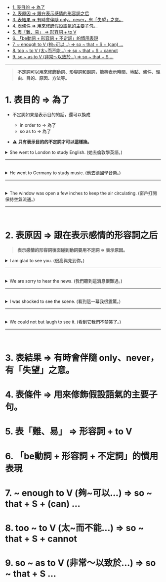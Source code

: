 * [1. 表目的 ⇒ 為了](#1表目的為了)
* [2. 表原因 ⇒ 跟在表示感情的形容詞之后](#2表原因跟在表示感情的形容詞之后)
* [3. 表結果 ⇒ 有時會伴隨 only、never，有「失望」之意。](#3.表結果有時會伴隨onlynever有失望之意)
* [4. 表條件 ⇒ 用來修飾假設語氣的主要子句。](#4表條件用來修飾假設語氣的主要子句)
* [5. 表「難、易」 ⇒ 形容詞 + to V](#5表難易形容詞toV)
* [6. 「be動詞 + 形容詞 + 不定詞」的慣用表現](#6be動詞形容詞不定詞的慣用表現)
* [7. ~ enough to V (夠~可以...) ⇒ so ~ that + S + (can) …](#7enoughtoV夠可以sothatScan)
* [8. too ~ to V (太~而不能...) ⇒ so ~ that + S + cannot](#8tootoV太而不能sothatScannot)
* [9. so ~ as to V  (非常〜以致於...) ⇒ so ~ that + S ...](#9soastoV非常以致於sothatS)
---

> **不定詞可以用來修飾動詞、形容詞和副詞，能夠表示時間、地點、條件、理由、目的、原因、方法等。**

# 1.&nbsp;表目的&nbsp;⇒&nbsp;為了

- 不定詞如果是表示目的的話，還可以換成
  - in order to  ⇒  為了
  - so as to  ⇒  為了

- ⚠️ **只有表示目的的不定詞才可以這樣換。**

<details>
  <summary>
    She went to London to study English. (她去倫敦學英語。)
  </summary>
    
  - 等於  ⇒  `She went to London in order to study English.`
  - 她去倫敦的目的是學英文  ⇒  表示目的。
</details>

---
<br>


<details>
  <summary>
    He went to Germany to study music. (他去德國學音樂。)
  </summary>
    
  - ⇒  `He went to Germany in order to study music.`
  - ⇒  `He went to Germany so as to study music.`
  - 他去德國，是為了學音樂  ⇒  表示目的。
</details>

---
<br>

<details>
  <summary>
    The window was open a few inches to keep the air circulating. (窗戶打開保持空氣流通。)
  </summary>
    
  - ⇒  `The window was open a few inches in order to keep the air circulating.`
  - ⇒  `The window was open a few inches so as to keep the air circulating.`
  - open 是形容詞  ⇒  在 be 動詞的後面。
  - 打開窗戶的目的是為了保持空氣流通  ⇒  表示目的。
</details>

---
<br>

# 2.&nbsp;表原因&nbsp;⇒&nbsp;跟在表示感情的形容詞之后

> **表示感情的形容詞後面碰到動詞要用不定詞  ⇒  表示原因。**

<details>
  <summary>
    I am glad to see you. (很高興見到你。)
  </summary>
    
  - 我高興的原因是見到你  ⇒  表示原因。
</details>

---
<br>

<details>
  <summary>
    We are sorry to hear the news. (我們聽到這消息很難過。)
  </summary>
    
  - 我們難過的原因是聽到這個消息  ⇒  表示原因。
  - sorry : 有抱歉、難過、遺憾的意思。
</details>

---
<br>

<details>
  <summary>
    I was shocked to see the scene. (看到這一幕我很震驚。)
  </summary>
    
  - 我震驚的原因是看到這一幕  ⇒  表示原因。
  - 為甚麼知道可以用不定詞？
    - 因為例句有一個看，表達原因又是動詞  ⇒  to see the scene。
</details>

---
<br>

<details>
  <summary>
    We could not but laugh to see it. (看到它我們不禁笑了。)
  </summary>
    
  - 不禁、忍不住  ⇒  can not but +VR
    - but 是相反的意思，前面又有 not  ⇒  負負得正，最後結果還是笑了
</details>

---
<br>

# 3.&nbsp;表結果&nbsp;⇒&nbsp;有時會伴隨&nbsp;only、never，有「失望」之意。
# 4. 表條件 ⇒ 用來修飾假設語氣的主要子句。
# 5. 表「難、易」 ⇒ 形容詞 + to V
# 6. 「be動詞 + 形容詞 + 不定詞」的慣用表現
# 7. ~ enough to V (夠~可以...) ⇒ so ~ that + S + (can) …
# 8. too ~ to V (太~而不能...) ⇒ so ~ that + S + cannot
# 9. so ~ as to V  (非常〜以致於...) ⇒ so ~ that + S ...
